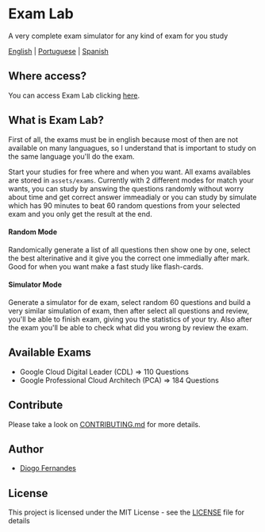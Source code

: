 # Exam Lab
A very complete exam simulator for any kind of exam for you study

[English](README.md) | [Portuguese](README.pt-BR.md) | [Spanish](README.es-ES.md)

## Where access?

You can access Exam Lab clicking [here](https://dfop02.github.io/exam-lab/main.html).

## What is Exam Lab?

First of all, the exams must be in english because most of then are not available on many languagues, so I understand that is important to study on the same language you'll do the exam.

Start your studies for free where and when you want. All exams availables are stored in `assets/exams`. Currently with 2 different modes for match your wants, you can study by answing the questions randomly without worry about time and get correct answer immeadialy or you can study by simulate which has 90 minutes to beat 60 random questions from your selected exam and you only get the result at the end.

#### Random Mode

Randomically generate a list of all questions then show one by one, select the best alterinative and it give you the correct one immedially after mark. Good for when you want make a fast study like flash-cards.

#### Simulator Mode

Generate a simulator for de exam, select random 60 questions and build a very similar simulation of exam, then after select all questions and review, you'll be able to finish exam, giving you the statistics of your try. Also after the exam you'll be able to check what did you wrong by review the exam.

## Available Exams

- Google Cloud Digital Leader (CDL) => 110 Questions
- Google Professional Cloud Architech (PCA) => 184 Questions

## Contribute

Please take a look on [CONTRIBUTING.md](CONTRIBUTING.md) for more details.

## Author

* [Diogo Fernandes](https://github.com/dfop02)

## License

This project is licensed under the MIT License - see the [LICENSE](LICENSE) file for details
